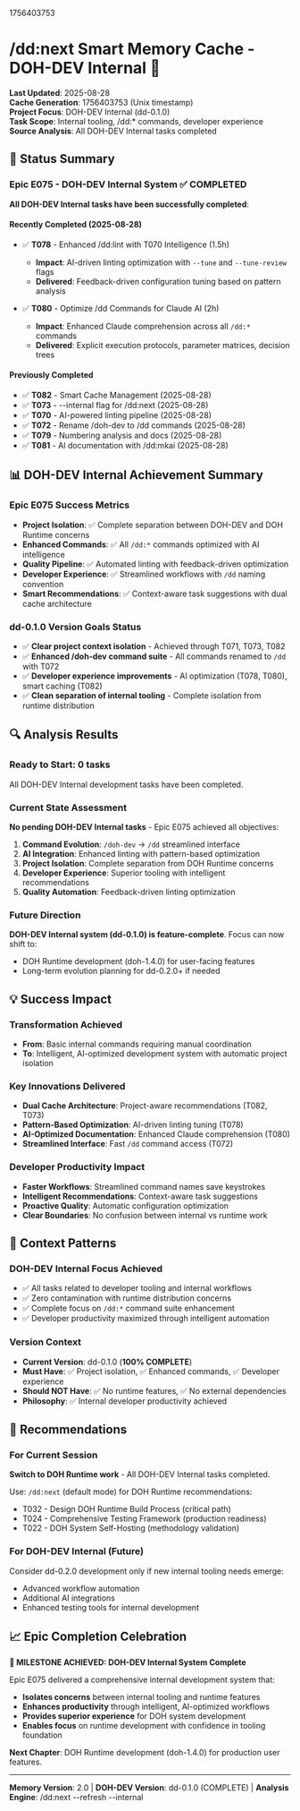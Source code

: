 1756403753
# /dd:next Smart Memory Cache - DOH-DEV Internal 🔧

**Last Updated**: 2025-08-28  
**Cache Generation**: 1756403753 (Unix timestamp)  
**Project Focus**: DOH-DEV Internal (dd-0.1.0)  
**Task Scope**: Internal tooling, /dd:* commands, developer experience  
**Source Analysis**: All DOH-DEV Internal tasks completed

## 🎯 Status Summary

### Epic E075 - DOH-DEV Internal System ✅ COMPLETED

**All DOH-DEV Internal tasks have been successfully completed**:

#### **Recently Completed (2025-08-28)**
- ✅ **T078** - Enhanced /dd:lint with T070 Intelligence (1.5h)
  - **Impact**: AI-driven linting optimization with `--tune` and `--tune-review` flags
  - **Delivered**: Feedback-driven configuration tuning based on pattern analysis

- ✅ **T080** - Optimize /dd Commands for Claude AI (2h)  
  - **Impact**: Enhanced Claude comprehension across all `/dd:*` commands
  - **Delivered**: Explicit execution protocols, parameter matrices, decision trees

#### **Previously Completed**
- ✅ **T082** - Smart Cache Management (2025-08-28)
- ✅ **T073** - --internal flag for /dd:next (2025-08-28)
- ✅ **T070** - AI-powered linting pipeline (2025-08-28)
- ✅ **T072** - Rename /doh-dev to /dd commands (2025-08-28)
- ✅ **T079** - Numbering analysis and docs (2025-08-28)
- ✅ **T081** - AI documentation with /dd:mkai (2025-08-28)

## 📊 DOH-DEV Internal Achievement Summary

### Epic E075 Success Metrics
- **Project Isolation**: ✅ Complete separation between DOH-DEV and DOH Runtime concerns
- **Enhanced Commands**: ✅ All `/dd:*` commands optimized with AI intelligence
- **Quality Pipeline**: ✅ Automated linting with feedback-driven optimization
- **Developer Experience**: ✅ Streamlined workflows with `/dd` naming convention
- **Smart Recommendations**: ✅ Context-aware task suggestions with dual cache architecture

### dd-0.1.0 Version Goals Status
- ✅ **Clear project context isolation** - Achieved through T071, T073, T082
- ✅ **Enhanced /doh-dev command suite** - All commands renamed to `/dd` with T072
- ✅ **Developer experience improvements** - AI optimization (T078, T080), smart caching (T082)
- ✅ **Clean separation of internal tooling** - Complete isolation from runtime distribution

## 🔍 Analysis Results

### Ready to Start: **0 tasks** 
All DOH-DEV Internal development tasks have been completed.

### Current State Assessment
**No pending DOH-DEV Internal tasks** - Epic E075 achieved all objectives:

1. **Command Evolution**: `/doh-dev` → `/dd` streamlined interface
2. **AI Integration**: Enhanced linting with pattern-based optimization
3. **Project Isolation**: Complete separation from DOH Runtime concerns  
4. **Developer Experience**: Superior tooling with intelligent recommendations
5. **Quality Automation**: Feedback-driven linting optimization

### Future Direction
**DOH-DEV Internal system (dd-0.1.0) is feature-complete**. Focus can now shift to:
- DOH Runtime development (doh-1.4.0) for user-facing features
- Long-term evolution planning for dd-0.2.0+ if needed

## 💡 Success Impact

### Transformation Achieved
- **From**: Basic internal commands requiring manual coordination
- **To**: Intelligent, AI-optimized development system with automatic project isolation

### Key Innovations Delivered
- **Dual Cache Architecture**: Project-aware recommendations (T082, T073)
- **Pattern-Based Optimization**: AI-driven linting tuning (T078)
- **AI-Optimized Documentation**: Enhanced Claude comprehension (T080)
- **Streamlined Interface**: Fast `/dd` command access (T072)

### Developer Productivity Impact
- **Faster Workflows**: Streamlined command names save keystrokes
- **Intelligent Recommendations**: Context-aware task suggestions
- **Proactive Quality**: Automatic configuration optimization
- **Clear Boundaries**: No confusion between internal vs runtime work

## 🎯 Context Patterns

### DOH-DEV Internal Focus Achieved
- ✅ All tasks related to developer tooling and internal workflows
- ✅ Zero contamination with runtime distribution concerns  
- ✅ Complete focus on `/dd:*` command suite enhancement
- ✅ Developer productivity maximized through intelligent automation

### Version Context
- **Current Version**: dd-0.1.0 (**100% COMPLETE**)
- **Must Have**: ✅ Project isolation, ✅ Enhanced commands, ✅ Developer experience
- **Should NOT Have**: ✅ No runtime features, ✅ No external dependencies
- **Philosophy**: ✅ Internal developer productivity achieved

## 🔄 Recommendations

### **For Current Session**
**Switch to DOH Runtime work** - All DOH-DEV Internal tasks completed.

Use: `/dd:next` (default mode) for DOH Runtime recommendations:
- T032 - Design DOH Runtime Build Process (critical path)  
- T024 - Comprehensive Testing Framework (production readiness)
- T022 - DOH System Self-Hosting (methodology validation)

### **For DOH-DEV Internal (Future)**
Consider dd-0.2.0 development only if new internal tooling needs emerge:
- Advanced workflow automation
- Additional AI integrations  
- Enhanced testing tools for internal development

## 📈 Epic Completion Celebration

**🎉 MILESTONE ACHIEVED: DOH-DEV Internal System Complete**

Epic E075 delivered a comprehensive internal development system that:
- **Isolates concerns** between internal tooling and runtime features
- **Enhances productivity** through intelligent, AI-optimized workflows
- **Provides superior experience** for DOH system development  
- **Enables focus** on runtime development with confidence in tooling foundation

**Next Chapter**: DOH Runtime development (doh-1.4.0) for production user features.

---

**Memory Version**: 2.0 | **DOH-DEV Version**: dd-0.1.0 (COMPLETE) | **Analysis Engine**: /dd:next --refresh --internal